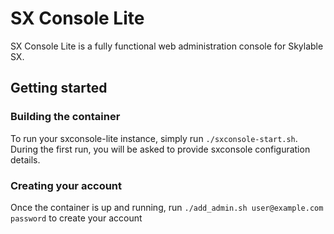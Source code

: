 # SX Console Lite

SX Console Lite is a fully functional web administration console for Skylable SX.


## Getting started

### Building the container
To run your sxconsole-lite instance, simply run `./sxconsole-start.sh`.
During the first run, you will be asked to provide sxconsole configuration details.

### Creating your account
Once the container is up and running, run `./add_admin.sh user@example.com password` to create your account
